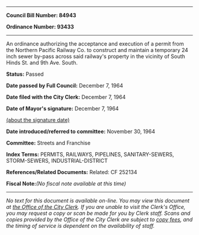 

********

**Council Bill Number: 84943**
   
**Ordinance Number: 93433**
********

 An ordinance authorizing the acceptance and execution of a permit from the Northern Pacific Railway Co. to construct and maintain a temporary 24 inch sewer by-pass across said railway's property in the vicinity of South Hinds St. and 9th Ave. South.

**Status:** Passed
   
**Date passed by Full Council:** December 7, 1964
   
**Date filed with the City Clerk:** December 7, 1964
   
**Date of Mayor's signature:** December 7, 1964
   
[(about the signature date)](/~public/approvaldate.htm)
   
   
   
**Date introduced/referred to committee:** November 30, 1964
   
**Committee:** Streets and Franchise
   
   
**Index Terms:** PERMITS, RAILWAYS, PIPELINES, SANITARY-SEWERS, STORM-SEWERS, INDUSTRIAL-DISTRICT

**References/Related Documents:** Related: CF 252134

**Fiscal Note:**_(No fiscal note available at this time)_
********

_No text for this document is available on-line. You may view this document at [the Office of the City Clerk](http://www.seattle.gov/leg/clerk/contactUs.htm). If you are unable to visit the Clerk's Office, you may request a copy or scan be made for you by Clerk staff. Scans and copies provided by the Office of the City Clerk are subject to [copy fees](http://clerk.seattle.gov/~public/clerkfees.htm), and the timing of service is dependent on the availability of staff._

